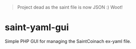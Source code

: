 > Project dead as the saint file is now JSON :) Woot!

# saint-yaml-gui
Simple PHP GUI for managing the SaintCoinach ex-yaml file.
